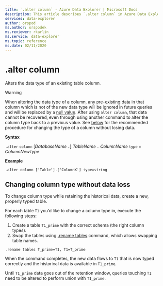 ```yaml
---
title: `.alter column` - Azure Data Explorer | Microsoft Docs
description: This article describes `.alter column` in Azure Data Explorer.
services: data-explorer
author: orspod
ms.author: orspodek
ms.reviewer: rkarlin
ms.service: data-explorer
ms.topic: reference
ms.date: 02/11/2020
---
```

# .alter column

Alters the data type of an existing table column.

> [!WARNING]
> When altering the data type of a column, any pre-existing data in that column
> which is not of the new data type will be ignored in future queries and will be
> replaced by a [null value](../query/scalar-data-types/null-values.md). After using `alter column`, that data
> cannot be recovered, even through using another command
> to alter the column type back to a previous value.
> See [below](#changing-column-type-without-data-loss) for the recommended procedure for changing the type of a column
> without losing data.

**Syntax** 

`.alter` `column` [*DatabaseName* `.`] *TableName* `.` *ColumnName* `type` `=` *ColumnNewType*
 
**Example** 

```kusto
.alter column ['Table'].['ColumnX'] type=string
```

## Changing column type without data loss

To change column type while retaining the historical data, create a new, properly typed table.

For each table `T1` you'd like to change a column type in, execute the following steps:

1. Create a table `T1_prime` with the correct schema (the right column types).
1. Swap the tables using [.rename tables](rename-table-command.md) command, which allows swapping table names.

```kusto
.rename tables T_prime=T1, T1=T_prime
```

When the command completes, the new data flows to `T1` that is now typed correctly and the historical data is available in `T1_prime`.

Until `T1_prime` data goes out of the retention window, queries touching `T1` need to be altered to perform union with `T1_prime`.
